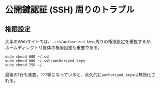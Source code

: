 # 公開鍵認証 (SSH) 周りのトラブル

## 権限設定
大半のWebサイトでは、`.ssh/authorized_keys`周りの権限設定を重視するが、ホームディレクトリ自体の権限設定も重要である。
```
sudo chmod 600 ~/.ssh
sudo chmod 600 ~/.ssh/authorized_keys
sudo chmod 755 ~/
```
最後の1行も重要。`777`等になっていると、永久的に`authorized_keys`は無効化される。